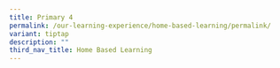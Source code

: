 ```yaml
---
title: Primary 4
permalink: /our-learning-experience/home-based-learning/permalink/
variant: tiptap
description: ""
third_nav_title: Home Based Learning
---
```


